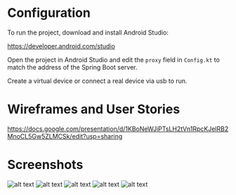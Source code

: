 # Configuration

To run the project, download and install Android Studio:

https://developer.android.com/studio

Open the project in Android Studio and edit the `proxy` field in `Config.kt` to match the address of the Spring Boot server.

Create a virtual device or connect a real device via usb to run.

# Wireframes and User Stories

https://docs.google.com/presentation/d/1KBoNeWJiPTsLH2tVn1RpcKJelRB2MnoCL5Gw5ZLMCSk/edit?usp=sharing

# Screenshots

![alt text](https://github.com/mxmstr/servo-android/blob/master/screenshots/login.png)
![alt text](https://github.com/mxmstr/servo-android/blob/master/screenshots/table.png)
![alt text](https://github.com/mxmstr/servo-android/blob/master/screenshots/menu.png)
![alt text](https://github.com/mxmstr/servo-android/blob/master/screenshots/history.png)
![alt text](https://github.com/mxmstr/servo-android/blob/master/screenshots/profile.png)

